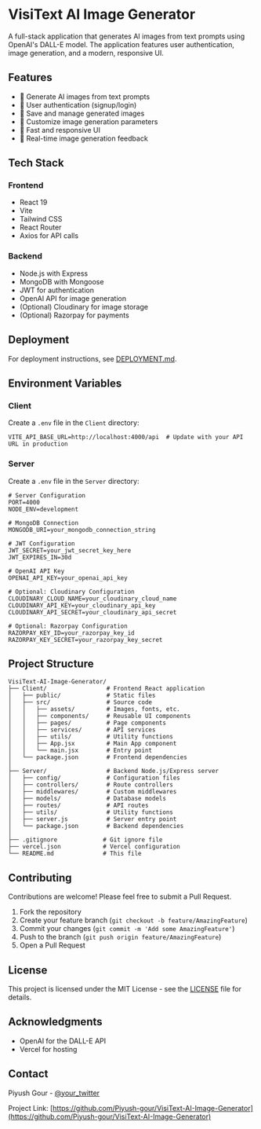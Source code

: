 # VisiText AI Image Generator

A full-stack application that generates AI images from text prompts using OpenAI's DALL-E model. The application features user authentication, image generation, and a modern, responsive UI.

## Features

- 🎨 Generate AI images from text prompts
- 🔐 User authentication (signup/login)
- 💾 Save and manage generated images
- 🌈 Customize image generation parameters
- 🚀 Fast and responsive UI
- 🔄 Real-time image generation feedback

## Tech Stack

### Frontend
- React 19
- Vite
- Tailwind CSS
- React Router
- Axios for API calls

### Backend
- Node.js with Express
- MongoDB with Mongoose
- JWT for authentication
- OpenAI API for image generation
- (Optional) Cloudinary for image storage
- (Optional) Razorpay for payments

## Deployment

For deployment instructions, see [DEPLOYMENT.md](DEPLOYMENT.md).

## Environment Variables

### Client
Create a `.env` file in the `Client` directory:

```env
VITE_API_BASE_URL=http://localhost:4000/api  # Update with your API URL in production
```

### Server
Create a `.env` file in the `Server` directory:

```env
# Server Configuration
PORT=4000
NODE_ENV=development

# MongoDB Connection
MONGODB_URI=your_mongodb_connection_string

# JWT Configuration
JWT_SECRET=your_jwt_secret_key_here
JWT_EXPIRES_IN=30d

# OpenAI API Key
OPENAI_API_KEY=your_openai_api_key

# Optional: Cloudinary Configuration
CLOUDINARY_CLOUD_NAME=your_cloudinary_cloud_name
CLOUDINARY_API_KEY=your_cloudinary_api_key
CLOUDINARY_API_SECRET=your_cloudinary_api_secret

# Optional: Razorpay Configuration
RAZORPAY_KEY_ID=your_razorpay_key_id
RAZORPAY_KEY_SECRET=your_razorpay_key_secret
```

## Project Structure

```
VisiText-AI-Image-Generator/
├── Client/                 # Frontend React application
│   ├── public/             # Static files
│   ├── src/                # Source code
│   │   ├── assets/         # Images, fonts, etc.
│   │   ├── components/     # Reusable UI components
│   │   ├── pages/          # Page components
│   │   ├── services/       # API services
│   │   ├── utils/          # Utility functions
│   │   ├── App.jsx         # Main App component
│   │   └── main.jsx        # Entry point
│   └── package.json        # Frontend dependencies
│
├── Server/                 # Backend Node.js/Express server
│   ├── config/             # Configuration files
│   ├── controllers/        # Route controllers
│   ├── middlewares/        # Custom middlewares
│   ├── models/             # Database models
│   ├── routes/             # API routes
│   ├── utils/              # Utility functions
│   ├── server.js           # Server entry point
│   └── package.json        # Backend dependencies
│
├── .gitignore             # Git ignore file
├── vercel.json            # Vercel configuration
└── README.md              # This file
```

## Contributing

Contributions are welcome! Please feel free to submit a Pull Request.

1. Fork the repository
2. Create your feature branch (`git checkout -b feature/AmazingFeature`)
3. Commit your changes (`git commit -m 'Add some AmazingFeature'`)
4. Push to the branch (`git push origin feature/AmazingFeature`)
5. Open a Pull Request

## License

This project is licensed under the MIT License - see the [LICENSE](LICENSE) file for details.

## Acknowledgments

- OpenAI for the DALL-E API
- Vercel for hosting
## Contact

Piyush Gour - [@your_twitter](https://twitter.com/your_twitter)

Project Link: [https://github.com/Piyush-gour/VisiText-AI-Image-Generator](https://github.com/Piyush-gour/VisiText-AI-Image-Generator)
